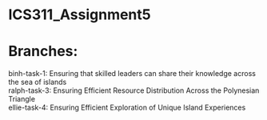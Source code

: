 # ICS311_Assignment5

# Branches: </br>
binh-task-1: Ensuring that skilled leaders can share their knowledge across the sea of islands </br>
ralph-task-3: Ensuring Efficient Resource Distribution Across the Polynesian Triangle </br>
ellie-task-4: Ensuring Efficient Exploration of Unique Island Experiences </br>
